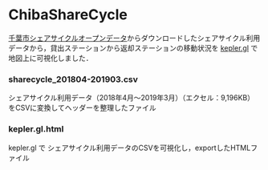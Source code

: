 # ChibaShareCycle

[千葉市シェアサイクルオープンデータ](https://www.city.chiba.jp/sogoseisaku/sogoseisaku/tokku/share-cycle_opnedata.html)からダウンロードしたシェアサイクル利用データから，貸出ステーションから返却ステーションの移動状況を [kepler.gl](https://kepler.gl/) で地図上に可視化しました．
 

### sharecycle_201804-201903.csv

シェアサイクル利用データ（2018年4月～2019年3月）（エクセル：9,196KB）をCSVに変換してヘッダーを整理したファイル

### kepler.gl.html

kepler.gl で シェアサイクル利用データのCSVを可視化し，exportしたHTMLファイル

